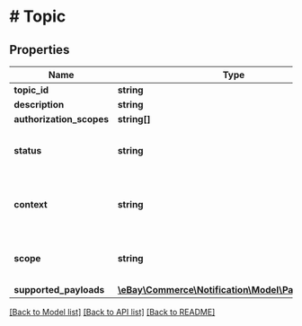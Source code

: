 # # Topic

## Properties

Name | Type | Description | Notes
------------ | ------------- | ------------- | -------------
**topic_id** | **string** | The unique identifier for the topic. | [optional]
**description** | **string** | The description of the topic. | [optional]
**authorization_scopes** | **string[]** | The authorization scopes required to subscribe to this topic. | [optional]
**status** | **string** | The status of this topic. For implementation help, refer to &lt;a href&#x3D;&#39;https://developer.ebay.com/api-docs/commerce/notification/types/api:StatusEnum&#39;&gt;eBay API documentation&lt;/a&gt; | [optional]
**context** | **string** | The business context associated with this topic. For implementation help, refer to &lt;a href&#x3D;&#39;https://developer.ebay.com/api-docs/commerce/notification/types/api:ContextEnum&#39;&gt;eBay API documentation&lt;/a&gt; | [optional]
**scope** | **string** | The scope of this topic. For implementation help, refer to &lt;a href&#x3D;&#39;https://developer.ebay.com/api-docs/commerce/notification/types/api:ScopeEnum&#39;&gt;eBay API documentation&lt;/a&gt; | [optional]
**supported_payloads** | [**\eBay\Commerce\Notification\Model\PayloadDetail[]**](PayloadDetail.md) | The supported payloads for this topic. | [optional]

[[Back to Model list]](../../README.md#models) [[Back to API list]](../../README.md#endpoints) [[Back to README]](../../README.md)
